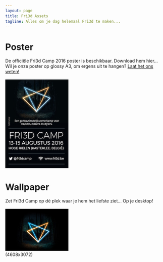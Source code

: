 ```yaml
---
layout: page
title: Fri3d Assets
tagline: Alles om je dag helemaal Fri3d te maken...
---
```


<h1>Poster</h1>
<p>
  De offici&euml;le Fri3d Camp 2016 poster is beschikbaar. Download hem hier...<br>
  Wil je onze poster op glossy A3, om ergens uit te hangen? <a href="mailto:info@fri3d.be">Laat het ons weten!</a><br>
  <br>
  <a href="Fri3dCamp2016Poster.pdf"><img src="Fri3dCamp2016Poster.jpg"></a>
</p>

<h1>Wallpaper</h1>
<p>
  Zet Fri3d Camp op d&eacute; plek waar je hem het liefste ziet... Op je desktop!<br>
  <br>
  <a href="Fri3dCamp2016Wallpaper-4608x3072.jpg"><img src="Fri3dCamp2016Wallpaper-200x133.jpg"></a><br>
  (4608x3072)
</p>
